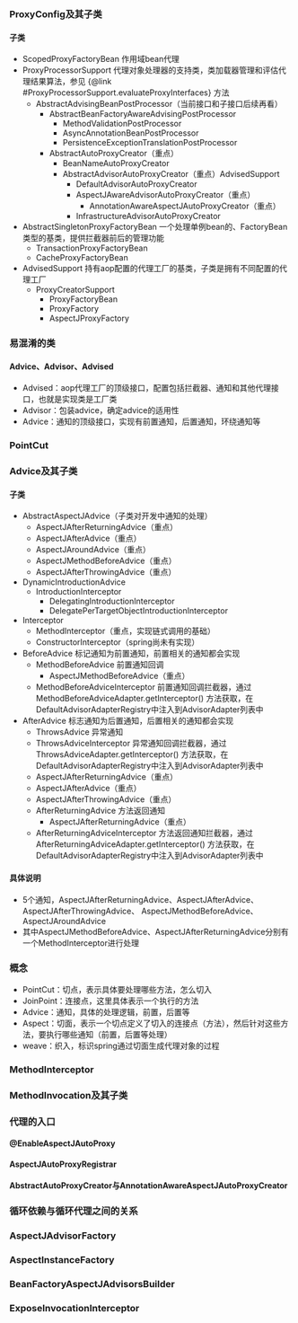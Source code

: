 ### ProxyConfig及其子类

#### 子类

- ScopedProxyFactoryBean 作用域bean代理
- ProxyProcessorSupport 代理对象处理器的支持类，类加载器管理和评估代理结果算法，参见 {@link #ProxyProcessorSupport.evaluateProxyInterfaces} 方法
    - AbstractAdvisingBeanPostProcessor（当前接口和子接口后续再看）
        - AbstractBeanFactoryAwareAdvisingPostProcessor
            - MethodValidationPostProcessor
            - AsyncAnnotationBeanPostProcessor
            - PersistenceExceptionTranslationPostProcessor
        - AbstractAutoProxyCreator（重点）
            - BeanNameAutoProxyCreator
            - AbstractAdvisorAutoProxyCreator（重点）AdvisedSupport
                - DefaultAdvisorAutoProxyCreator
                - AspectJAwareAdvisorAutoProxyCreator（重点）
                    - AnnotationAwareAspectJAutoProxyCreator（重点）
                - InfrastructureAdvisorAutoProxyCreator
- AbstractSingletonProxyFactoryBean 一个处理单例bean的、FactoryBean类型的基类，提供拦截器前后的管理功能
    - TransactionProxyFactoryBean
    - CacheProxyFactoryBean
- AdvisedSupport 持有aop配置的代理工厂的基类，子类是拥有不同配置的代理工厂
    - ProxyCreatorSupport
        - ProxyFactoryBean
        - ProxyFactory
        - AspectJProxyFactory

### 易混淆的类

#### Advice、Advisor、Advised

- Advised：aop代理工厂的顶级接口，配置包括拦截器、通知和其他代理接口，也就是实现类是工厂类
- Advisor：包装advice，确定advice的适用性
- Advice：通知的顶级接口，实现有前置通知，后置通知，环绕通知等

### PointCut

### Advice及其子类

#### 子类

- AbstractAspectJAdvice（子类对开发中通知的处理）
    - AspectJAfterReturningAdvice（重点）
    - AspectJAfterAdvice（重点）
    - AspectJAroundAdvice（重点）
    - AspectJMethodBeforeAdvice（重点）
    - AspectJAfterThrowingAdvice（重点）
- DynamicIntroductionAdvice
    - IntroductionInterceptor
        - DelegatingIntroductionInterceptor
        - DelegatePerTargetObjectIntroductionInterceptor
- Interceptor
    - MethodInterceptor（重点，实现链式调用的基础）
    - ConstructorInterceptor（spring尚未有实现）
- BeforeAdvice 标记通知为前置通知，前置相关的通知都会实现
    - MethodBeforeAdvice 前置通知回调
        - AspectJMethodBeforeAdvice（重点）
    - MethodBeforeAdviceInterceptor 前置通知回调拦截器，通过MethodBeforeAdviceAdapter.getInterceptor()
      方法获取，在DefaultAdvisorAdapterRegistry中注入到AdvisorAdapter列表中
- AfterAdvice 标志通知为后置通知，后置相关的通知都会实现
    - ThrowsAdvice 异常通知
    - ThrowsAdviceInterceptor 异常通知回调拦截器，通过ThrowsAdviceAdapter.getInterceptor()
      方法获取，在DefaultAdvisorAdapterRegistry中注入到AdvisorAdapter列表中
    - AspectJAfterReturningAdvice（重点）
    - AspectJAfterAdvice（重点）
    - AspectJAfterThrowingAdvice（重点）
    - AfterReturningAdvice 方法返回通知
        - AspectJAfterReturningAdvice（重点）
    - AfterReturningAdviceInterceptor 方法返回通知拦截器，通过AfterReturningAdviceAdapter.getInterceptor()
      方法获取，在DefaultAdvisorAdapterRegistry中注入到AdvisorAdapter列表中

#### 具体说明

- 5个通知，AspectJAfterReturningAdvice、AspectJAfterAdvice、AspectJAfterThrowingAdvice、
  AspectJMethodBeforeAdvice、AspectJAroundAdvice
- 其中AspectJMethodBeforeAdvice、AspectJAfterReturningAdvice分别有一个MethodInterceptor进行处理

### 概念

- PointCut：切点，表示具体要处理哪些方法，怎么切入
- JoinPoint：连接点，这里具体表示一个执行的方法
- Advice：通知，具体的处理逻辑，前置，后置等
- Aspect：切面，表示一个切点定义了切入的连接点（方法），然后针对这些方法，要执行哪些通知（前置，后置等处理）
- weave：织入，标识spring通过切面生成代理对象的过程

### MethodInterceptor

### MethodInvocation及其子类

### 代理的入口

#### @EnableAspectJAutoProxy

#### AspectJAutoProxyRegistrar

#### AbstractAutoProxyCreator与AnnotationAwareAspectJAutoProxyCreator

### 循环依赖与循环代理之间的关系

### AspectJAdvisorFactory

### AspectInstanceFactory

### BeanFactoryAspectJAdvisorsBuilder

### ExposeInvocationInterceptor
